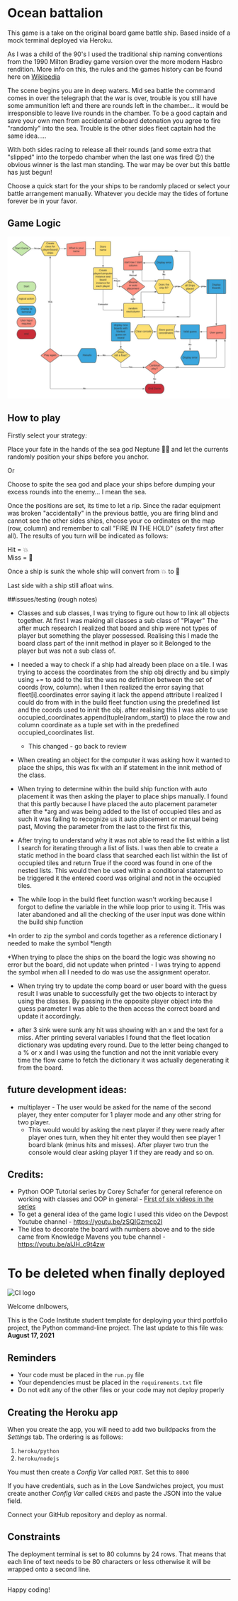 # Ocean battalion
This game is a take on the original board game battle ship. Based inside of a mock terminal deployed via Heroku.

As I was a child of the 90's I used the traditional ship naming conventions from the 1990 Milton Bradley game version over the more modern Hasbro rendition. More info on this, the rules and the games history can be found here on [Wikipedia](https://en.wikipedia.org/wiki/Battleship_(game))

The scene begins you are in deep waters. Mid sea battle the command comes in over the telegraph that the war is over, trouble is you still have some ammunition left and there are rounds left in the chamber... it would be irresponsible to leave live rounds in the chamber. To be a good captain and save your own men from accidental onboard detonation you agree to fire "randomly" into the sea. Trouble is the other sides fleet captain had the same idea.....

With both sides racing to release all their rounds (and some extra that "slipped" into the torpedo chamber when the last one was fired :wink:) the obvious winner is the last man standing. The war may be over but this battle has just begun!

Choose a quick start for the your ships to be randomly placed or select your battle arrangement manually. Whatever you decide may the tides of fortune forever be in your favor.

## Game Logic

![Game Logic Flowchart](docs/flowchart.jpeg)

## How to play

Firstly select your strategy:  

Place your fate in the hands of the sea god Neptune :merman: and let the currents randomly position your ships before you anchor.   

Or  

Choose to spite the sea god and place your ships before dumping your excess rounds into the enemy... I mean the sea.  

Once the positions are set, its time to let a rip. Since the radar equipment was broken "accidentally" in the previous battle, you are firing blind and cannot see the other sides ships, choose your co ordinates on the map (row, column) and remember to call "FIRE IN THE HOLD" (safety first after all). The results of you turn will be indicated as follows:  

Hit = :boom:  
Miss = :ocean:

Once a ship is sunk the whole ship will convert from :boom: to :diving_mask:

Last side with a ship still afloat wins.

##issues/testing (rough notes)

* Classes and sub classes, I was trying to figure out how to link all objects together. At first I was making all classes a sub class of "Player" The after much research I realized that board and ship were not types of player but something the player possessed. Realising this I made the board class part of the innit method in player so it Belonged to the player but was not a sub class of.

* I needed a way to check if a ship had already been place on a tile. I was trying to access the coordinates from the ship obj directly and bu simply using += to add to the list the was no definition between the set of coords (row, column). when I then realized the error saying that fleet[i].coordinates error saying it lack the append attribute I realized I could do  from with in the build fleet function using the predefined list and the coords used to innit the obj. after realising this I was able to use occupied_coordinates.append(tuple(random_start)) to place the row and column coordinate as a tuple set with in the predefined occupied_coordinates list.
  * This changed - go back to review

* When creating an object for the computer it was asking how it wanted to place the ships, this was fix with an if statement in the innit method of the class.

* When trying to determine within the build ship function with auto placement it was then asking the player to place ships manually. I found that this partly because I have placed the auto placement parameter after the *arg and was being added to the list of occupied tiles and as such it was failing to recognize us it auto placement or manual being past, Moving the parameter from the last to the first fix this,

* After trying to understand why it was not able to read the list within a list I search for iterating through a list of lists. I was then able to create a static method in the board class that searched each list within the list of occupied tiles and return True if the coord was found in one of the nested lists. This would then be used within a conditional statement to be triggered it the entered coord was original and not in the occupied tiles.

* The while loop in the build fleet function wasn't working because I forgot to define the variable in the while loop prior to using it. THis was later abandoned and all the checking of the user input was done within the build ship function

*In order to zip the symbol and cords together as a reference dictionary I needed to make the symbol *length

*When trying to place the ships on the board the logic was showing no error but the board, did not update when printed - I was trying to append the symbol when all I needed to do was use the assignment operator.

* When trying try to update the comp board or user board with the guess result I was unable to successfully get the two objects to interact by using the classes. By passing in the opposite player object into the guess parameter I was able to the then access the correct board and update it accordingly.

* after 3 sink were sunk any hit was showing with an x and the text for a miss. After printing several variables I found that the fleet location dictionary was updating every round. Due to the letter being changed to a % or x and I was using the function and not the innit variable every time the flow came to fetch the dictionary it was actually degenerating it from the board.


## future development ideas:
* multiplayer - The user would be asked for the name of the second player, they enter computer for 1 player mode and any other string for two player.
  * This would would by asking the next player if they were ready after player ones turn, when they hit enter they would then see player 1 board blank (minus hits and misses). After player two trun the console would clear asking player 1 if they are ready and so on.

## Credits:
* Python OOP Tutorial series by Corey Schafer for general reference on working with classes and OOP in general  - [First of six videos in the series](https://youtu.be/ZDa-Z5JzLYM)  
* To get a general idea of the game logic I used this video on the Devpost Youtube channel - https://youtu.be/zSQIGzmcp2I  
* The idea to decorate the board with numbers above and to the side came from Knowledge Mavens you tube channel - https://youtu.be/alJH_c9t4zw


# To be deleted when finally deployed
![CI logo](https://codeinstitute.s3.amazonaws.com/fullstack/ci_logo_small.png)

Welcome dnlbowers,

This is the Code Institute student template for deploying your third portfolio project, the Python command-line project. The last update to this file was: **August 17, 2021**

## Reminders

* Your code must be placed in the `run.py` file
* Your dependencies must be placed in the `requirements.txt` file
* Do not edit any of the other files or your code may not deploy properly

## Creating the Heroku app

When you create the app, you will need to add two buildpacks from the _Settings_ tab. The ordering is as follows:

1. `heroku/python`
2. `heroku/nodejs`

You must then create a _Config Var_ called `PORT`. Set this to `8000`

If you have credentials, such as in the Love Sandwiches project, you must create another _Config Var_ called `CREDS` and paste the JSON into the value field.

Connect your GitHub repository and deploy as normal.

## Constraints

The deployment terminal is set to 80 columns by 24 rows. That means that each line of text needs to be 80 characters or less otherwise it will be wrapped onto a second line.

-----
Happy coding!